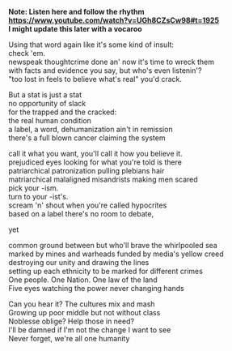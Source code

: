 **Note: Listen here and follow the rhythm https://www.youtube.com/watch?v=UGh8CZsCw98#t=1925**  
**I might update this later with a vocaroo**

Using that word again like it's some kind of insult:   
check 'em.    
newspeak thoughtcrime done an' now it's time to wreck them    
with facts and evidence you say, but who's even listenin'?       
"too lost in feels to believe what's real" you'd crack.      

But a stat is just a stat   
no opportunity of slack   
for the trapped and the cracked:   
the real human condition    
a label, a word, dehumanization ain't in remission   
there's a full blown cancer claiming the system    

call it what you want, you'll call it how you believe it.   
prejudiced eyes looking for what you're told is there   
patriarchical patronization pulling plebians hair   
matriarchical malaligned misandrists making men scared   
pick your -ism.  
turn to your -ist's.  
scream 'n' shout when you're called hypocrites    
based on a label there's no room to debate,   
  
yet     
  
common ground between but who'll brave the whirlpooled sea    
marked by mines and warheads funded by media's yellow creed    
destroying our unity and drawing the lines   
setting up each ethnicity to be marked for different crimes    
One people. One Nation. One law of the land    
Five eyes watching the power never changing hands   
  
Can you hear it? The cultures mix and mash  
Growing up poor middle but not without class    
Noblesse oblige? Help those in need?   
I'll be damned if I'm not the change I want to see    
Never forget, we're all one humanity    



